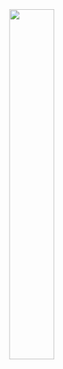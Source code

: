 <img alt="" src="https://media.giphy.com/media/lvUM7sSwG7JCMqXi9o/giphy.gif" width="40%">
<!--
### Hi there 👋
**MichaelKMalak/MichaelKMalak** is a ✨ _special_ ✨ repository because its `README.md` (this file) appears on your GitHub profile.
- 🔭 I’m currently working on ...
- 🌱 I’m currently learning ...
- 👯 I’m looking to collaborate on ...
- 🤔 I’m looking for help with ...
- 💬 Ask me about ...
- 📫 How to reach me: ...
- 😄 Pronouns: ...
- ⚡ Fun fact: ...
-->
